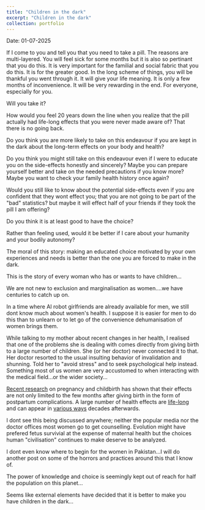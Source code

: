 ```yaml
---
title: "Children in the dark"
excerpt: "Children in the dark"
collection: portfolio
---
```


Date: 01-07-2025

If I come to you and tell you that you need to take a pill. 
The reasons are multi-layered. 
You will feel sick for some months but it is also so pertinant that you do this. 
It is very important for the familial and social fabric that you do this. It is for the greater good.
In the long scheme of things, you will be thankful you went through it. It will give your life meaning.
It is only a few months of inconvenience. It will be very rewarding in the end. For everyone, especially for you. 


Will you take it? 

How would you feel 20 years down the line when you realize that the pill actually had life-long effects that you were never made aware of? That there is no going back. 

Do you think you are more likely to take on this endeavour if you are kept in the dark about the long-term effects on your body and health? 

Do you think you might still take on this endeavour even if I were to educate you on the side-effects honestly and sincerely? Maybe you can prepare yourself better and take on the needed precautions if you know more? Maybe you want to check your family health history once again?

Would you still like to know about the potential side-effects even if you are confident that they wont effect you; that you are not going to be part of the "bad" statistics? but maybe it will effect half of your friends if they took the pill I am offering?

Do you think it is at least good to have the choice? 

Rather than feeling used, would it be better if I care about your humanity and your bodily autonomy?

The moral of this story: making an educated choice motivated by your own experiences and needs is better than the one you are forced to make in the dark.


This is the story of every woman who has or wants to have children...


We are not new to exclusion and marginalisation as women....we have centuries to catch up on.

In a time where AI robot girlfriends are already available for men, we still dont know much about women's health. I suppose it is easier for men to do this than to unlearn or to let go of the convenience dehumanisation of women brings them. 


While talking to my mother about recent changes in her health, I realised that one of the problems she is dealing with comes directly from giving birth to a large number of children. She (or her doctor) never connected it to that. Her doctor resorted to the usual insulting behavior of invalidation and shunning. Told her to "avoid stress" and to seek psychological help instead. Something most of us women are very accustomed to when interacting with the medical field...or the wider society...


[Recent research](https://www.thelancet.com/journals/langlo/article/PIIS2214-109X(23)00454-0/fulltext) on pregnancy and childbirth has shown that their effects are not only limited to the few months after giving birth in the form of postpartum complications. A large number of health effects are [life-long](https://www.ahajournals.org/doi/10.1161/CIRCULATIONAHA.122.062177) and can appear in [various ways](https://www.physiology.org/publications/news/the-physiologist-magazine/2024/november/how-pregnancy-affects-a-lifetime-of-health?SSO=Y) decades afterwards. 

I dont see this being discussed anywhere; neither the popular media nor the doctor offices most women go to get counselling. Evolution might have prefered fetus survivial at the expense of maternal health but the choices human "civilisation" continues to make deserve to be analyzed. 

I dont even know where to begin for the women in Pakistan...I will do another post on some of the horrors and practices around this that I know of. 



The power of knowledge and choice is seemingly kept out of reach for half the population on this planet...

Seems like external elements have decided that it is better to make you have children in the dark...
